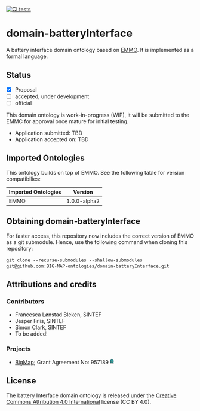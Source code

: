 [![CI tests](https://github.com/emmo-repo/domain-crystallography/workflows/CI%20tests/badge.svg)](https://github.com/emmo-repo/domain-crystallography/actions/)


domain-batteryInterface
======================
A battery interface domain ontology based on [EMMO][1]. It is implemented as a formal language.


Status
------
- [x] Proposal
- [ ] accepted, under development
- [ ] official

This domain ontology is work-in-progress (WIP), it will be submitted to the
 EMMC for approval once mature for initial testing.

* Application submitted: TBD
* Application accepted on: TBD


Imported Ontologies
-------------------
This ontology builds on top of EMMO. See the following table for version
compatibilies:

| Imported Ontologies | Version           |
| ------------------- | ----------------- |
| EMMO                | 1.0.0-alpha2      |


Obtaining domain-batteryInterface
--------------------------------
For faster access, this repository now includes the correct version of
EMMO as a git submodule.  Hence, use the following command when
cloning this repository:

    git clone --recurse-submodules --shallow-submodules git@github.com:BIG-MAP-ontologies/domain-batteryInterface.git



Attributions and credits
------------------------

### Contributors
- Francesca Lønstad Bleken, SINTEF
- Jesper Friis, SINTEF
- Simon Clark, SINTEF
- To be added!

### Projects
- [BigMap](http://www.big-map.eu/);
  Grant Agreement No: 957189
  <img src="bigmap.png" width="10">


License
-------
The battery Interface domain ontology is released under the [Creative
Commons Attribution 4.0 International](https://creativecommons.org/licenses/by/4.0/legalcode) license (CC BY 4.0).


[1]: https://github.com/emmo-repo/EMMO
